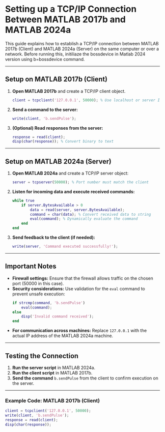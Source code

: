 # Setting up a TCP/IP Connection Between MATLAB 2017b and MATLAB 2024a

This guide explains how to establish a TCP/IP connection between MATLAB 2017b (Client) and MATLAB 2024a (Server) on the same computer or over a network. Before running this, initiliaze the bossdevice in Matlab 2024 version using b=bossdevice command. 

---

## **Setup on MATLAB 2017b (Client)**

1. **Open MATLAB 2017b** and create a TCP/IP client object.
    ```matlab
    client = tcpclient('127.0.0.1', 50000); % Use localhost or server IP
    ```

2. **Send a command to the server:**
    ```matlab
    write(client, 'b.sendPulse');
    ```

3. **(Optional) Read responses from the server:**
    ```matlab
    response = read(client);
    disp(char(response)); % Convert binary to text
    ```

---

## **Setup on MATLAB 2024a (Server)**

1. **Open MATLAB 2024a** and create a TCP/IP server object:
    ```matlab
    server = tcpserver(50000); % Port number must match the client
    ```

2. **Listen for incoming data and execute received commands:**
    ```matlab
    while true
        if server.BytesAvailable > 0
            data = read(server, server.BytesAvailable);
            command = char(data); % Convert received data to string
            eval(command); % Dynamically evaluate the command
        end
    end
    ```

3. **Send feedback to the client (if needed):**
    ```matlab
    write(server, 'Command executed successfully!');
    ```

---

## **Important Notes**

- **Firewall settings:** Ensure that the firewall allows traffic on the chosen port (50000 in this case).
- **Security considerations:** Use validation for the `eval` command to prevent unsafe execution:
    ```matlab
    if strcmp(command, 'b.sendPulse')
        eval(command);
    else
        disp('Invalid command received');
    end
    ```
- **For communication across machines:** Replace `127.0.0.1` with the actual IP address of the MATLAB 2024a machine.

---

## **Testing the Connection**

1. **Run the server script** in MATLAB 2024a.
2. **Run the client script** in MATLAB 2017b.
3. **Send the command** `b.sendPulse` from the client to confirm execution on the server.

---

### Example Code: MATLAB 2017b (Client)
```matlab
client = tcpclient('127.0.0.1', 50000);
write(client, 'b.sendPulse');
response = read(client);
disp(char(response));

